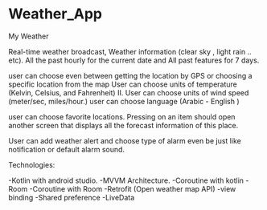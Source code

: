 # Weather_App
My Weather


Real-time weather broadcast, Weather information (clear sky , light rain .. etc).
All the past hourly for the current date and All past features for 7 days.

user can choose even between getting the location by GPS or choosing a specific location from the map
User can choose units of temperature (Kelvin, Celsius, and Fahrenheit) II. User can choose units of wind speed (meter/sec, miles/hour.)
user can choose language (Arabic - English )

user can choose favorite locations. Pressing on an item should open another
screen that displays all the forecast information of this place.

User can add weather alert and choose type of alarm even be just like notification or default alarm
sound.


Technologies: 

-Kotlin with android studio.
-MVVM Architecture.
-Coroutine with kotlin
-Room
-Coroutine with Room
-Retrofit (Open weather map API)
-view binding
-Shared preference
-LiveData



